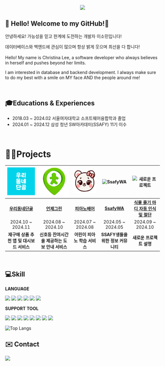 
<p align='center'>
    <img src="https://capsule-render.vercel.app/api?type=waving&color=87CEEB&height=200&section=header&text=It's%20Christina%20here~!&fontSize=50&fontColor=FFFFFF&animation=fadeIn&fontAlignY=35&desc=💙%20🍀&descAlignY=55&descAlign=50"/>
</p>


## 👋 Hello! Welcome to my GitHub!💙
안녕하세요! 가능성을 믿고 한계에 도전하는 개발자 이소민입니다!  

데이터베이스와 백엔드에 관심이 많으며 항상 밝게 웃으며 최선을 다 합니다!  
</br>
Hello! My name is Christina Lee, a software developer who always believes in herself and pushes beyond her limits.  

I am interested in database and backend development.
I always make sure to do my best with a smile on MY face AND the people around me!

</br>  

## 🎓Educations & Experiences
- 2018.03 ~ 2024.02 서울여자대학교 소프트웨어융합학과 졸업
- 2024.01 ~ 2024.12 삼성 청년 SW아카데미(SSAFY) 11기 이수
 </br>


# 👨‍💻Projects

| ![우리동네단골](odd.png "우리동네단골") | ![언제그린](green.png "언제그린") | ![피아노배어](piano.png "피아노배어") | ![SsafyWA](https://via.placeholder.com/150 "SsafyWA") | ![새로운 프로젝트](https://via.placeholder.com/150 "새로운 프로젝트") |
|:-------------------------------------------------------------:|:---------------------------------------------------:|:---------------------------------------------------:|:---------------------------------------------------:|:---------------------------------------------------:|
| **[우리동네단골](https://github.com/oodongdan/ODD)**          | **[언제그린](https://github.com/readygreen/readygreen)** | **[피아노배어](#)**                                 | **[SsafyWA](#)**                                   | **[식물 줄기 마디 자동 인식 및 절단](#)**                          |
| 2024.10 ~ 2024.11                                         | 2024.08 ~ 2024.10                             | 2024.07 ~ 2024.08                              | 2024.05 ~ 2024.05                              | 2024.09 ~ 2024.10                              |
| **재구매 상품 추천 앱 및 대시보드 서비스**                   | **신호등 잔여시간을 제공하는 도보 안내 서비스**      | **어린이 피아노 학습 서비스**                      | **SSAFY생들을 위한 정보 커뮤니티**                 | **새로운 프로젝트 설명**                          |

</br>  


##  💻Skill
**LANGUAGE**

<img src="https://img.shields.io/badge/python-3776AB?style=for-the-badge&logo=python&logoColor=white"> <img src="https://img.shields.io/badge/javascript-F7DF1E?style=for-the-badge&logo=javascript&logoColor=black"> <img src="https://img.shields.io/badge/flutter-02569B?style=for-the-badge&logo=flutter&logoColor=white"> <img src="https://img.shields.io/badge/dart-0175C2?style=for-the-badge&logo=dart&logoColor=white"> <img src="https://img.shields.io/badge/react-61DAFB?style=for-the-badge&logo=react&logoColor=black"> <img src="https://img.shields.io/badge/vue.js-4FC08D?style=for-the-badge&logo=vue.js&logoColor=white">
  
**SUPPORT TOOL**

<img src="https://img.shields.io/badge/git-F05032?style=for-the-badge&logo=git&logoColor=white"> <img src="https://img.shields.io/badge/postman-FF6C37?style=for-the-badge&logo=postman&logoColor=white"> <img src="https://img.shields.io/badge/jira-0052CC?style=for-the-badge&logo=jira&logoColor=white"> <img src="https://img.shields.io/badge/notion-000000?style=for-the-badge&logo=notion&logoColor=white"> <img src="https://img.shields.io/badge/visual%20studio%20code-007ACC?style=for-the-badge&logo=visual-studio-code&logoColor=white"> <img src="https://img.shields.io/badge/jupyter-F37626?style=for-the-badge&logo=jupyter&logoColor=white"> <img src="https://img.shields.io/badge/mattermost-0058CC?style=for-the-badge&logo=mattermost&logoColor=white"> <img src="https://img.shields.io/badge/swagger-85EA2D?style=for-the-badge&logo=swagger&logoColor=white">

![Top Langs](https://github-readme-stats.vercel.app/api/top-langs/?username=sommnee&layout=compact&bg_color=31,f7cac9,92a8d1&title_color=fff&text_color=fff)

## ✉️ Contact 
<div style="display:flex; flex-direction:row;">
      <a href="mailto:plumlee9288@gmail.com">
        <img src="https://img.shields.io/badge/Gmail-EA4335?style=flat-square&logo=Gmail&logoColor=white"> 
    </a>
</div>
